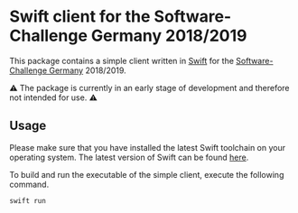 # Swift client for the Software-Challenge Germany 2018/2019

This package contains a simple client written in [Swift](https://swift.org/) for the [Software-Challenge Germany](https://www.software-challenge.de/) 2018/2019.

:warning: The package is currently in an early stage of development and therefore not intended for use. :warning:

## Usage

Please make sure that you have installed the latest Swift toolchain on your operating system. The latest version of Swift can be found [here](https://swift.org/download/).

To build and run the executable of the simple client, execute the following command.

```shell
swift run
```
